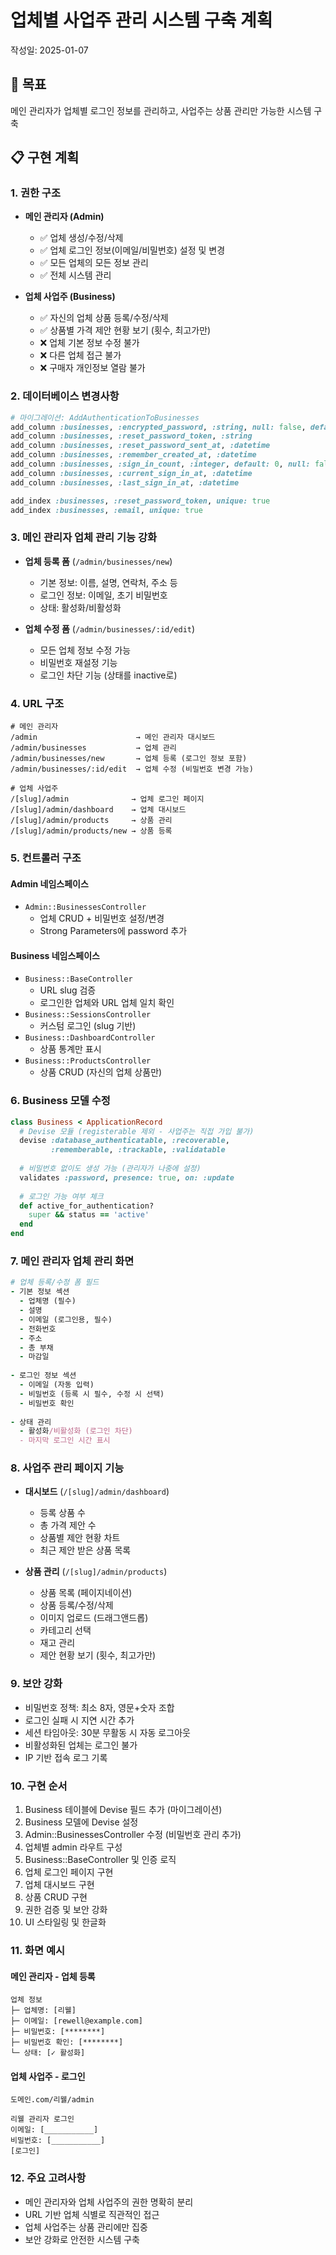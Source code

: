 # 업체별 사업주 관리 시스템 구축 계획

작성일: 2025-01-07

## 🎯 목표
메인 관리자가 업체별 로그인 정보를 관리하고, 사업주는 상품 관리만 가능한 시스템 구축

## 📋 구현 계획

### 1. **권한 구조**
- **메인 관리자 (Admin)**
  - ✅ 업체 생성/수정/삭제
  - ✅ 업체 로그인 정보(이메일/비밀번호) 설정 및 변경
  - ✅ 모든 업체의 모든 정보 관리
  - ✅ 전체 시스템 관리

- **업체 사업주 (Business)**
  - ✅ 자신의 업체 상품 등록/수정/삭제
  - ✅ 상품별 가격 제안 현황 보기 (횟수, 최고가만)
  - ❌ 업체 기본 정보 수정 불가
  - ❌ 다른 업체 접근 불가
  - ❌ 구매자 개인정보 열람 불가

### 2. **데이터베이스 변경사항**
```ruby
# 마이그레이션: AddAuthenticationToBusinesses
add_column :businesses, :encrypted_password, :string, null: false, default: ""
add_column :businesses, :reset_password_token, :string
add_column :businesses, :reset_password_sent_at, :datetime
add_column :businesses, :remember_created_at, :datetime
add_column :businesses, :sign_in_count, :integer, default: 0, null: false
add_column :businesses, :current_sign_in_at, :datetime
add_column :businesses, :last_sign_in_at, :datetime

add_index :businesses, :reset_password_token, unique: true
add_index :businesses, :email, unique: true
```

### 3. **메인 관리자 업체 관리 기능 강화**
- **업체 등록 폼** (`/admin/businesses/new`)
  - 기본 정보: 이름, 설명, 연락처, 주소 등
  - 로그인 정보: 이메일, 초기 비밀번호
  - 상태: 활성화/비활성화
  
- **업체 수정 폼** (`/admin/businesses/:id/edit`)
  - 모든 업체 정보 수정 가능
  - 비밀번호 재설정 기능
  - 로그인 차단 기능 (상태를 inactive로)

### 4. **URL 구조**
```
# 메인 관리자
/admin                      → 메인 관리자 대시보드
/admin/businesses           → 업체 관리
/admin/businesses/new       → 업체 등록 (로그인 정보 포함)
/admin/businesses/:id/edit  → 업체 수정 (비밀번호 변경 가능)

# 업체 사업주
/[slug]/admin              → 업체 로그인 페이지
/[slug]/admin/dashboard    → 업체 대시보드
/[slug]/admin/products     → 상품 관리
/[slug]/admin/products/new → 상품 등록
```

### 5. **컨트롤러 구조**

#### Admin 네임스페이스
- `Admin::BusinessesController`
  - 업체 CRUD + 비밀번호 설정/변경
  - Strong Parameters에 password 추가

#### Business 네임스페이스
- `Business::BaseController`
  - URL slug 검증
  - 로그인한 업체와 URL 업체 일치 확인
- `Business::SessionsController`
  - 커스텀 로그인 (slug 기반)
- `Business::DashboardController`
  - 상품 통계만 표시
- `Business::ProductsController`
  - 상품 CRUD (자신의 업체 상품만)

### 6. **Business 모델 수정**
```ruby
class Business < ApplicationRecord
  # Devise 모듈 (registerable 제외 - 사업주는 직접 가입 불가)
  devise :database_authenticatable, :recoverable, 
         :rememberable, :trackable, :validatable
  
  # 비밀번호 없이도 생성 가능 (관리자가 나중에 설정)
  validates :password, presence: true, on: :update
  
  # 로그인 가능 여부 체크
  def active_for_authentication?
    super && status == 'active'
  end
end
```

### 7. **메인 관리자 업체 관리 화면**
```ruby
# 업체 등록/수정 폼 필드
- 기본 정보 섹션
  - 업체명 (필수)
  - 설명
  - 이메일 (로그인용, 필수)
  - 전화번호
  - 주소
  - 총 부채
  - 마감일
  
- 로그인 정보 섹션
  - 이메일 (자동 입력)
  - 비밀번호 (등록 시 필수, 수정 시 선택)
  - 비밀번호 확인
  
- 상태 관리
  - 활성화/비활성화 (로그인 차단)
  - 마지막 로그인 시간 표시
```

### 8. **사업주 관리 페이지 기능**
- **대시보드** (`/[slug]/admin/dashboard`)
  - 등록 상품 수
  - 총 가격 제안 수
  - 상품별 제안 현황 차트
  - 최근 제안 받은 상품 목록

- **상품 관리** (`/[slug]/admin/products`)
  - 상품 목록 (페이지네이션)
  - 상품 등록/수정/삭제
  - 이미지 업로드 (드래그앤드롭)
  - 카테고리 선택
  - 재고 관리
  - 제안 현황 보기 (횟수, 최고가만)

### 9. **보안 강화**
- 비밀번호 정책: 최소 8자, 영문+숫자 조합
- 로그인 실패 시 지연 시간 추가
- 세션 타임아웃: 30분 무활동 시 자동 로그아웃
- 비활성화된 업체는 로그인 불가
- IP 기반 접속 로그 기록

### 10. **구현 순서**
1. Business 테이블에 Devise 필드 추가 (마이그레이션)
2. Business 모델에 Devise 설정
3. Admin::BusinessesController 수정 (비밀번호 관리 추가)
4. 업체별 admin 라우트 구성
5. Business::BaseController 및 인증 로직
6. 업체 로그인 페이지 구현
7. 업체 대시보드 구현
8. 상품 CRUD 구현
9. 권한 검증 및 보안 강화
10. UI 스타일링 및 한글화

### 11. **화면 예시**

#### 메인 관리자 - 업체 등록
```
업체 정보
├─ 업체명: [리웰]
├─ 이메일: [rewell@example.com]
├─ 비밀번호: [********]
├─ 비밀번호 확인: [********]
└─ 상태: [✓ 활성화]
```

#### 업체 사업주 - 로그인
```
도메인.com/리웰/admin

리웰 관리자 로그인
이메일: [___________]
비밀번호: [___________]
[로그인]
```

### 12. **주요 고려사항**
- 메인 관리자와 업체 사업주의 권한 명확히 분리
- URL 기반 업체 식별로 직관적인 접근
- 업체 사업주는 상품 관리에만 집중
- 보안 강화로 안전한 시스템 구축